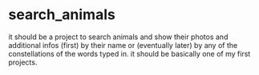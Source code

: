 # search_animals
it should be a project to search animals and show their photos and additional infos (first) by their name or (eventually later) by any of the constellations of the words typed in. it should be basically one of my first projects.
